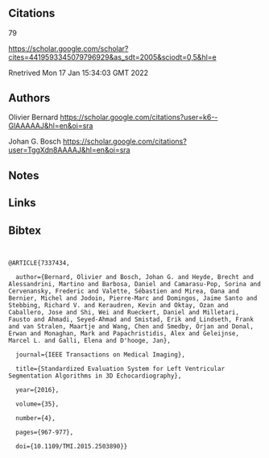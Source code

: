 # 
## Citations
79

https://scholar.google.com/scholar?cites=4419593345079796929&as_sdt=2005&sciodt=0,5&hl=e

Rnetrived
Mon 17 Jan 15:34:03 GMT 2022

## Authors 

Olivier Bernard
https://scholar.google.com/citations?user=k6--GlAAAAAJ&hl=en&oi=sra

Johan G. Bosch
https://scholar.google.com/citations?user=TggXdn8AAAAJ&hl=en&oi=sra



## Notes

## Links 

## Bibtex 

```


@ARTICLE{7337434,

  author={Bernard, Olivier and Bosch, Johan G. and Heyde, Brecht and Alessandrini, Martino and Barbosa, Daniel and Camarasu-Pop, Sorina and Cervenansky, Frederic and Valette, Sébastien and Mirea, Oana and Bernier, Michel and Jodoin, Pierre-Marc and Domingos, Jaime Santo and Stebbing, Richard V. and Keraudren, Kevin and Oktay, Ozan and Caballero, Jose and Shi, Wei and Rueckert, Daniel and Milletari, Fausto and Ahmadi, Seyed-Ahmad and Smistad, Erik and Lindseth, Frank and van Stralen, Maartje and Wang, Chen and Smedby, Örjan and Donal, Erwan and Monaghan, Mark and Papachristidis, Alex and Geleijnse, Marcel L. and Galli, Elena and D'hooge, Jan},

  journal={IEEE Transactions on Medical Imaging}, 

  title={Standardized Evaluation System for Left Ventricular Segmentation Algorithms in 3D Echocardiography}, 

  year={2016},

  volume={35},

  number={4},

  pages={967-977},

  doi={10.1109/TMI.2015.2503890}}


```

